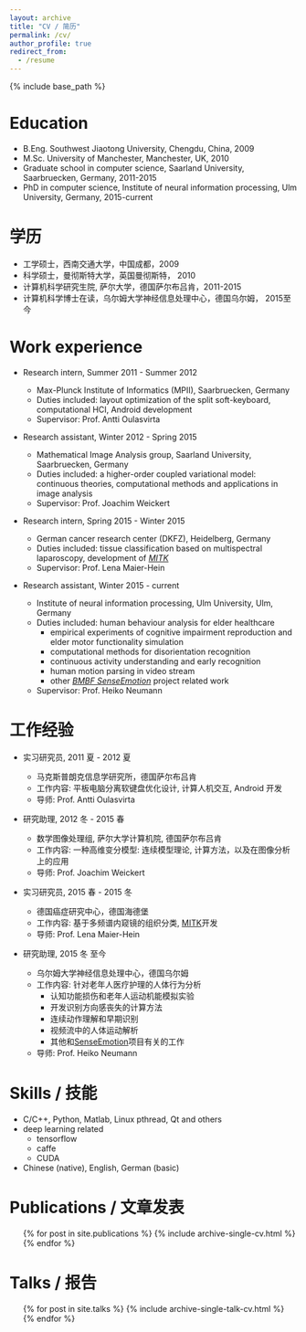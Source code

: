 ```yaml
---
layout: archive
title: "CV / 简历"
permalink: /cv/
author_profile: true
redirect_from:
  - /resume
---
```


{% include base_path %}

Education
======
* B.Eng. Southwest Jiaotong University, Chengdu, China, 2009
* M.Sc. University of Manchester, Manchester, UK, 2010
* Graduate school in computer science, Saarland University, Saarbruecken, Germany, 2011-2015
* PhD in computer science, Institute of neural information processing, Ulm University, Germany, 2015-current
<!-- * Ph.D in Version Control Theory, Github University, 2018 (expected) -->


学历
======
* 工学硕士，西南交通大学，中国成都，2009
* 科学硕士，曼彻斯特大学，英国曼彻斯特， 2010
* 计算机科学研究生院, 萨尔大学，德国萨尔布吕肯，2011-2015
* 计算机科学博士在读，乌尔姆大学神经信息处理中心，德国乌尔姆， 2015至今


Work experience
======
* Research intern, Summer 2011 - Summer 2012
  * Max-Plunck Institute of Informatics (MPII), Saarbruecken, Germany
  * Duties included: layout optimization of the split soft-keyboard, computational HCI, Android development 
  * Supervisor: Prof. Antti Oulasvirta

* Research assistant, Winter 2012 - Spring 2015
  * Mathematical Image Analysis group, Saarland University, Saarbruecken, Germany
  * Duties included: a higher-order coupled variational model: continuous theories, computational methods and applications in image analysis
  * Supervisor: Prof. Joachim Weickert

* Research intern, Spring 2015 - Winter 2015
  * German cancer research center (DKFZ), Heidelberg, Germany
  * Duties included: tissue classification based on multispectral laparoscopy, development of [*MITK*](http://mitk.org/wiki/The_Medical_Imaging_Interaction_Toolkit_(MITK))
  * Supervisor: Prof. Lena Maier-Hein

* Research assistant, Winter 2015 - current 
  * Institute of neural information processing, Ulm University, Ulm, Germany
  * Duties included: human behaviour analysis for elder healthcare 
    * empirical experiments of cognitive impairment reproduction and elder motor functionality simulation
    * computational methods for disorientation recognition
    * continuous activity understanding and early recognition
    * human motion parsing in video stream
    * other [*BMBF SenseEmotion*](http://www.sense-emotion.de) project related work
  * Supervisor: Prof. Heiko Neumann




工作经验
======
* 实习研究员, 2011 夏 - 2012 夏
  * 马克斯普朗克信息学研究所，德国萨尔布吕肯
  * 工作内容: 平板电脑分离软键盘优化设计, 计算人机交互, Android 开发
  * 导师: Prof. Antti Oulasvirta

* 研究助理, 2012 冬 - 2015 春
  * 数学图像处理组, 萨尔大学计算机院, 德国萨尔布吕肯
  * 工作内容: 一种高维变分模型: 连续模型理论, 计算方法，以及在图像分析上的应用
  * 导师: Prof. Joachim Weickert

* 实习研究员, 2015 春 - 2015 冬
  * 德国癌症研究中心，德国海德堡
  * 工作内容: 基于多频谱内窥镜的组织分类, [MITK](http://mitk.org/wiki/The_Medical_Imaging_Interaction_Toolkit_(MITK))开发
  * 导师: Prof. Lena Maier-Hein

* 研究助理, 2015 冬 至今
  * 乌尔姆大学神经信息处理中心，德国乌尔姆
  * 工作内容: 针对老年人医疗护理的人体行为分析
    * 认知功能损伤和老年人运动机能模拟实验
    * 开发识别方向感丧失的计算方法
    * 连续动作理解和早期识别
    * 视频流中的人体运动解析
    * 其他和[SenseEmotion](http://www.sense-emotion.de)项目有关的工作
  * 导师: Prof. Heiko Neumann



  
Skills / 技能
======
* C/C++, Python, Matlab, Linux pthread, Qt and others
* deep learning related
  * tensorflow
  * caffe
  * CUDA
* Chinese (native), English, German (basic)

Publications / 文章发表
======
  <ul>{% for post in site.publications %}
    {% include archive-single-cv.html %}
  {% endfor %}</ul>
  
Talks / 报告
======
  <ul>{% for post in site.talks %}
    {% include archive-single-talk-cv.html %}
  {% endfor %}</ul>
  

